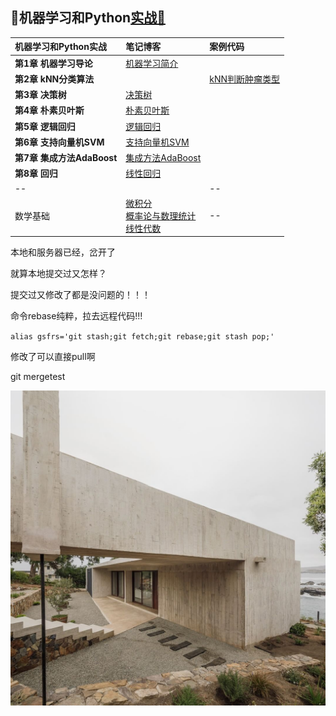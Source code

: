 ## 🍉机器学习和Python[实战🔗](https://github.com/appke/MachineLearning-notebook)

机器学习和Python实战| 笔记博客 | 案例代码 
:--|:--|:--
**第1章 机器学习导论** | [机器学习简介](https://www.jianshu.com/p/ce5a3bcb8414) |
**第2章 kNN分类算法** |  |[kNN判断肿瘤类型](https://nbviewer.jupyter.org/github/angmu/Machine-Learning/blob/master/ch03/kNN.ipynb)
**第3章 决策树** | [决策树]() |
**第4章 朴素贝叶斯** | [朴素贝叶斯]() |
**第5章 逻辑回归** | [逻辑回归](https://www.jianshu.com/p/7966614c082b) |
**第6章 支持向量机SVM** | [支持向量机SVM]() |
**第7章 集成方法AdaBoost** | [集成方法AdaBoost]() |
**第8章 回归** | [线性回归](https://www.jianshu.com/p/7966614c082b) |
-- |  | --
数学基础 | [微积分](/)<br>[概率论与数理统计](./)<br>[线性代数]() | --



本地和服务器已经，岔开了

就算本地提交过又怎样？

提交过又修改了都是没问题的！！！

命令rebase纯粹，拉去远程代码!!!

`alias gsfrs='git stash;git fetch;git rebase;git stash pop;'`

修改了可以直接pull啊

git mergetest



<p align='left'>
<img src='ch01-导论/images/surface-plot.jpg'>
</p>
